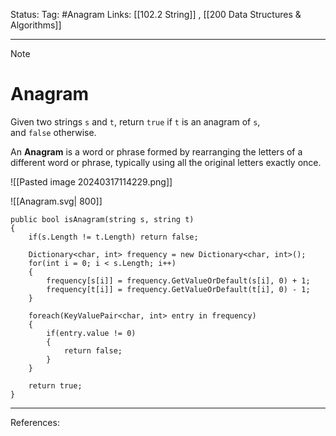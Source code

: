 Status: 
Tag: #Anagram
Links: [[102.2 String]] , [[200 Data Structures & Algorithms]]

---
> [!note] 
>  # Anagram

Given two strings `s` and `t`, return `true` if `t` is an anagram of `s`, and `false` otherwise.

An **Anagram** is a word or phrase formed by rearranging the letters of a different word or phrase, typically using all the original letters exactly once.

![[Pasted image 20240317114229.png]]

![[Anagram.svg| 800]]

``` run-csharp
public bool isAnagram(string s, string t)
{
	if(s.Length != t.Length) return false;
	
	Dictionary<char, int> frequency = new Dictionary<char, int>();
	for(int i = 0; i < s.Length; i++)
	{
		frequency[s[i]] = frequency.GetValueOrDefault(s[i], 0) + 1;
		frequency[t[i]] = frequency.GetValueOrDefault(t[i], 0) - 1;
	}
	
	foreach(KeyValuePair<char, int> entry in frequency)
	{
		if(entry.value != 0)
		{
			return false;
		}
	}
	
	return true;
}
```




---
References: